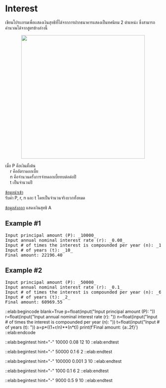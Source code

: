 # Interest

เขียนโปรเเกรมเพื่อเเสดงเงินสุทธิที่ได้จากการฝากธนาคารแสดงเป็นทศนิยม 2 ตำแหน่ง ซึ่งสามารถคำนวณได้จากสูตรข้างล่างนี้  

<center>
<img src="https://latex.codecogs.com/png.latex?%5Cdpi%7B300%7D%20A%20%3D%20P%28%5Cfrac%7B1&plus;r%7D%7Bn%7D%29%5E%7Bnt%7D" width="400">
</center>

เมื่อ P คือเงินตั้งต้น  
&nbsp;&nbsp;&nbsp;&nbsp;r คืออัตราดอกเบี้ย  
&nbsp;&nbsp;&nbsp;&nbsp;n คือจำนวนครั้งการจ่ายดอกเบี้ยทบต่อต่อปี  
&nbsp;&nbsp;&nbsp;&nbsp;t เป็นจำนวนปี

<u>ข้อมูลนำเข้า</u>  
รับค่า P, r, n และ t โดยเป็นจำนวนจริงบวกทั้งหมด

<u>ข้อมูลส่งออก</u>
แสดงเงินสุทธิ A

Example #1
-------
<pre class="output">
Input principal amount (P): _10000_
Input annual nominal interest rate (r): _0.08_
Input # of times the interest is compounded per year (n): _12_
Input # of years (t): _10_
Final amount: 22196.40
</pre>

Example #2
-------
<pre class="output">
Input principal amount (P): _50000_
Input annual nominal interest rate (r): _0.1_
Input # of times the interest is compounded per year (n): _6_
Input # of years (t): _2_
Final amount: 60969.55
</pre>

::elab:begincode blank=True
p=float(input("Input principal amount (P): "))
r=float(input("Input annual nominal interest rate (r): "))
n=float(input("Input # of times the interest is compounded per year (n): "))
t=float(input("Input # of years (t): "))
a=p*((1+r/n)**(n*t))
print(f'Final amount: {a:.2f}')
::elab:endcode

::elab:begintest hint="-"
10000
0.08
12
10
::elab:endtest

::elab:begintest hint="-"
50000
0.1
6
2
::elab:endtest

::elab:begintest hint="-"
100000
0.001
3
10
::elab:endtest

::elab:begintest hint="-"
1000
0.1
6
2
::elab:endtest

::elab:begintest hint="-"
9000
0.5
9
10
::elab:endtest